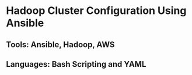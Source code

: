 # Hadoop Cluster Configuration Using Ansible
## Tools: Ansible, Hadoop, AWS
## Languages: Bash Scripting and YAML
